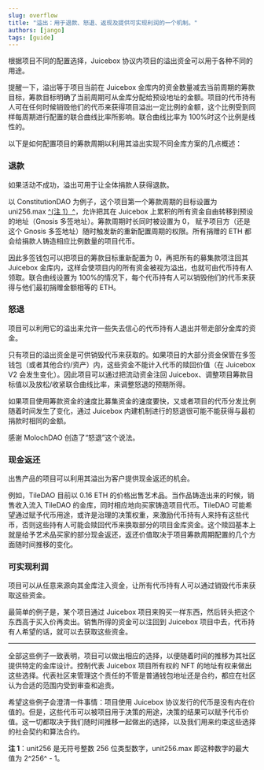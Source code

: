 ```yaml
---
slug: overflow
title: "溢出：用于退款、怒退、返现及提供可实现利润的一个机制。"
authors: [jango]
tags: [guide]
---
```


根据项目不同的配置选择，Juicebox 协议内项目的溢出资金可以用于各种不同的用途。

提醒一下，溢出等于项目当前在 Juicebox 金库内的资金数量减去当前周期的筹款目标，筹款目标明确了当前周期可从金库分配给预设地址的金额。项目的代币持有人可在任何时候销毁他们的代币来获得项目溢出一定比例的金额，这个比例受到同样每周期进行配置的联合曲线比率所影响。联合曲线比率为 100%时这个比例是线性的。

以下是如何配置项目的筹款周期以利用其溢出实现不同金库方案的几点概述：

### 退款

如果活动不成功，溢出可用于让全体捐款人获得退款。

以 ConstitutionDAO 为例子，这个项目第一个筹款周期的目标设置为 uni256.max [^(注 1）^](#注1)，允许把其在 Juicebox 上累积的所有资金自由转移到预设的地址（Gnosis 多签地址）。筹款周期时长同时被设置为 0， 赋予项目方（还是这个 Gnosis 多签地址）随时触发新的重新配置周期的权限。所有捐赠的 ETH 都会给捐款人铸造相应比例数量的项目代币。

因此多签钱包可以把项目的筹款目标重新配置为 0，再把所有的募集款项注回其 Juicebox 金库内，这样会使项目内的所有资金被视为溢出，也就可由代币持有人领取。联合曲线设置为 100%的情况下，每个代币持有人可以销毁他们的代币来获得与他们最初捐赠金额相等的 ETH。

### 怒退

项目可以利用它的溢出来允许一些失去信心的代币持有人退出并带走部分金库的资金。

只有项目的溢出资金是可供销毁代币来获取的。如果项目的大部分资金保管在多签钱包（或者其他合约/资产）内，这些资金不能计入代币的赎回价值（在 Juicebox V2 会发生变化）。因此项目可以通过把流动资金注回 Juicebox、调整项目筹款目标值以及放松/收紧联合曲线比率，来调整怒退的预期所得。

如果项目使用筹款资金的速度比募集资金的速度要快，又或者项目的代币分发比例随着时间发生了变化，通过 Juicebox 内建机制进行的怒退很可能不能获得与最初捐款时相同的金额。

感谢 MolochDAO 创造了“怒退”这个说法。

### 现金返还

出售产品的项目可以利用其溢出为客户提供现金返还的机会。

例如，TileDAO 目前以 0.16 ETH 的价格出售艺术品。当作品铸造出来的时候，销售收入流入 TileDAO 的金库，同时相应地向买家铸造项目代币。TileDAO 可能希望通过赋予代币用途，或许是治理的决策权重，来激励代币持有人来持有这些代币，否则这些持有人可能会赎回代币来换取部分的项目金库资金。这个赎回基本上就是给予艺术品买家的部分现金返还，返还价值取决于项目筹款周期配置的几个方面随时间推移的变化。

### 可实现利润

项目可以从任意来源向其金库注入资金，让所有代币持有人可以通过销毁代币来获取这些资金。

最简单的例子是，某个项目通过 Juicebox 项目来购买一样东西，然后转头把这个东西高于买入价再卖出。销售所得的资金可以注回到 Juicebox 项目中去，代币持有人希望的话，就可以去获取这些资金。

---

全部这些例子一致表明，项目可以做出相应的选择，以便随着时间的推移为其社区提供特定的金库设计。控制代表 Juicebox 项目所有权的 NFT 的地址有权来做出这些选择。代表社区来管理这个责任的不管是普通钱包地址还是合约，都应在社区认为合适的范围内受到审查和追责。

希望这些例子会澄清一件事情：项目使用 Juicebox 协议发行的代币是没有内在价值的。但是，这些代币可以被项目用于决策的用途，决策的结果可以赋予代币价值。这一切都取决于我们随时间推移一起做出的选择，以及我们用来约束这些选择的社会契约和算法合约。

<span id="注1"></span> **注 1**：unit256 是无符号整数 256 位类型数字，unit256.max 即这种数字的最大值为 2^256^ - 1。
